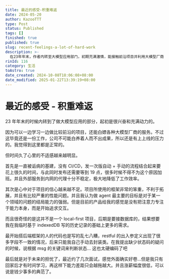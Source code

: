 ```yaml
---
title: 最近的感受-积重难返
date: 2024-05-20
author: KazooTTT
type: Post
status: Published
tags: []
finished: true
published: true
slug: recent-feelings-a-lot-of-hard-work
description: >-
  在23年年末，作者内转至大模型应用部门，初期充满激情，能接触前沿项目并利用大模型厂商服务。然而，随着时间推移，工作中的不适感逐渐增强。主要问题包括基建不足，如缺乏CI/CD流程，发布版本耗时且需加班；项目框架笨重且存在性能问题，对项目信心下降；代码质量差，缺乏规范；以及对未来职业发展的担忧，如工作与学习时间冲突，薪资涨幅低。这些因素共同导致了作者对当前工作的不满和焦虑。
rinId: 116
category: 生活
toAstro: true
date_created: 2024-10-08T18:06:08+08:00
date_modified: 2025-01-22T13:39:19+08:00
---
```


# 最近的感受 - 积重难返

23 年年末的时候内转到了做大模型应用的部分，起初是很兴奋和充满动力的。

因为可以一边学习一边做比较前沿的项目，还能白嫖各种大模型厂商的服务。不过这毕竟还是一份工作，公司不可能白养着人而不出成果，所以还是有上上线的压力的。我觉得到这里都是正常的。

但时间久了心里的不适感越来越明显。

首先是一直被诟病的基建，没有 CI/CD，发一次版自动 + 手动的流程结合起来要花上很久的时间，与此同时发布还需要等到 19 点，很多时候不得不为这个原因加班。并且外部服务到内网的代理十分不稳定，极大地降低了工作效率。

其次是心中对于项目的信心越来越不足。项目所使用的框架非常的笨重，不利于拓展，并且有比较严重的性能问题。并且我认为做 agent 最主要的目标是对于某一个领域的问题的结局能力的强弱。但是目前的产品给我的感觉是没有把注意力专注于能力本身，而是开始追求交互。

而且很奇怪的是这并不是一个 local-first 项目，后期是要接数据库的，结果想要我在我临时基于 indexedDB 写的历史记录的基础上更多的需求。

最开始搭后端框架的人的代码也是写的乱七八糟，restful 的出入参定义出现了很多字段不一致的情况，后来只能我自己手动去封装类。在我提出缺少状态码的疑问的时候，说根据 msg 的关键词来判断状态... 这也太硬编码了吧

最后就是对于未来的担忧了，最近约了几次面试，感觉外面确实好卷...但是我只有回家后才有时间学习，再这样下能力差距只会越拖越大。并且涨薪幅度很低，可以说是钱少事多的典范了。
